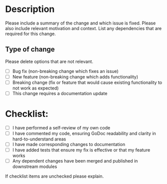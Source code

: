 # Description

Please include a summary of the change and which issue is fixed. Please also include relevant motivation and context. List any dependencies that are required for this change.

## Type of change

Please delete options that are not relevant.

- [ ] Bug fix (non-breaking change which fixes an issue)
- [ ] New feature (non-breaking change which adds functionality)
- [ ] Breaking change (fix or feature that would cause existing functionality to not work as expected)
- [ ] This change requires a documentation update

# Checklist:

- [ ] I have performed a self-review of my own code
- [ ] I have commented my code, ensuring GoDoc readability and clarity in hard-to-understand areas
- [ ] I have made corresponding changes to documentation
- [ ] I have added tests that ensure my fix is effective or that my feature works
- [ ] Any dependent changes have been merged and published in downstream modules

If checklist items are unchecked please explain.

